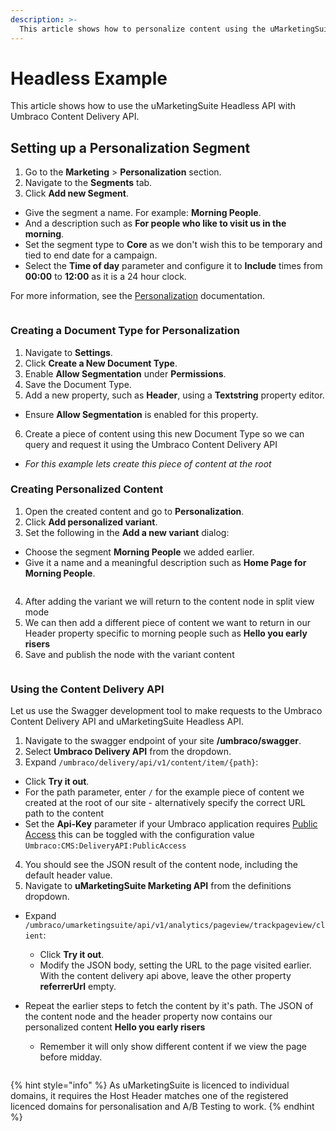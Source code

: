 ```yaml
---
description: >-
  This article shows how to personalize content using the uMarketingSuite Headless API and Umbraco’s Content Delivery API.
---
```


# Headless Example

This article shows how to use the uMarketingSuite Headless API with Umbraco Content Delivery API.

## Setting up a Personalization Segment

1. Go to the **Marketing** > **Personalization** section.
2. Navigate to the **Segments** tab.
3. Click **Add new Segment**.
  * Give the segment a name. For example: **Morning People**.
  * And a description such as **For people who like to visit us in the morning**.
  * Set the segment type to **Core** as we don't wish this to be temporary and tied to end date for a campaign.
  * Select the **Time of day** parameter and configure it to **Include** times from **00:00** to **12:00** as it is a 24 hour clock.

For more information, see the [Personalization](../personalization/README.md) documentation.

![]()

### Creating a Document Type for Personalization

1. Navigate to **Settings**.
2. Click **Create a New Document Type**.
3. Enable **Allow Segmentation** under **Permissions**.
4. Save the Document Type.
5. Add a new property, such as **Header**, using a **Textstring** property editor.

  * Ensure **Allow Segmentation** is enabled for this property.

6. Create a piece of content using this new Document Type so we can query and request it using the Umbraco Content Delivery API

  * _For this example lets create this piece of content at the root_

### Creating Personalized Content

1. Open the created content and go to **Personalization**.
2. Click **Add personalized variant**.
3. Set the following in the **Add a new variant** dialog:

  * Choose the segment **Morning People** we added earlier.
  * Give it a name and a meaningful description such as **Home Page for Morning People**.

![]()

4. After adding the variant we will return to the content node in split view mode
5. We can then add a different piece of content we want to return in our Header property specific to morning people such as **Hello you early risers**
6. Save and publish the node with the variant content

![]()

### Using the Content Delivery API

Let us use the Swagger development tool to make requests to the Umbraco Content Delivery API and uMarketingSuite Headless API.

1. Navigate to the swagger endpoint of your site **/umbraco/swagger**.
2. Select **Umbraco Delivery API** from the dropdown.
3. Expand `/umbraco/delivery/api/v1/content/item/{path}`:

  * Click **Try it out**.
  * For the path parameter, enter `/` for the example piece of content we created at the root of our site - alternatively specify the correct URL path to the content
  * Set the **Api-Key** parameter if your Umbraco application requires [Public Access](https://docs.umbraco.com/umbraco-cms/reference/content-delivery-api#additional-configuration) this can be toggled with the configuration value `Umbraco:CMS:DeliveryAPI:PublicAccess`

4. You should see the JSON result of the content node, including the default header value.
5. Navigate to **uMarketingSuite Marketing API** from the definitions dropdown.
* Expand `/umbraco/umarketingsuite/api/v1/analytics/pageview/trackpageview/client`:

  * Click **Try it out**.
  * Modify the JSON body, setting the URL to the page visited earlier. With the content delivery api above, leave the other property **referrerUrl** empty.
* Repeat the earlier steps to fetch the content by it's path. The JSON of the content node and the header property now contains our personalized content **Hello you early risers**
  * Remember it will only show different content if we view the page before midday.

![]()

{% hint style="info" %}
As uMarketingSuite is licenced to individual domains, it requires the Host Header matches one of the registered licenced domains for personalisation and A/B Testing to work.
{% endhint %}
